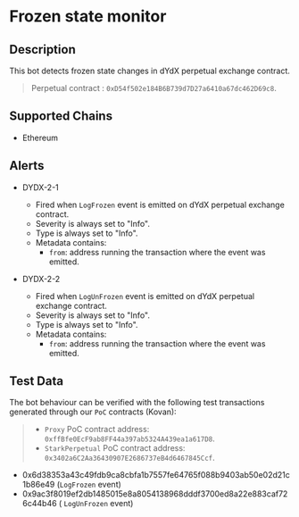 # Frozen state monitor

## Description

This bot detects frozen state changes in dYdX perpetual exchange contract.

> Perpetual contract : `0xD54f502e184B6B739d7D27a6410a67dc462D69c8`.

## Supported Chains

- Ethereum

## Alerts

- DYDX-2-1

  - Fired when `LogFrozen` event is emitted on dYdX perpetual exchange contract.
  - Severity is always set to "Info".
  - Type is always set to "Info".
  - Metadata contains:
    - `from`: address running the transaction where the event was emitted.

- DYDX-2-2
  - Fired when `LogUnFrozen` event is emitted on dYdX perpetual exchange contract.
  - Severity is always set to "Info".
  - Type is always set to "Info".
  - Metadata contains:
    - `from`: address running the transaction where the event was emitted.

## Test Data

The bot behaviour can be verified with the following test transactions generated through our `PoC` contracts (Kovan):

> - `Proxy` PoC contract address: `0xffBfe0EcF9ab8FF44a397ab5324A439ea1a617D8`.
> - `StarkPerpetual` PoC contract address: `0x3402a6C2Aa36430907E2686737eB4d6467845Ccf`.

- 0x6d38353a43c49fdb9ca8cbfa1b7557fe64765f088b9403ab50e02d21c1b86e49 (`LogFrozen` event)
- 0x9ac3f8019ef2db1485015e8a8054138968dddf3700ed8a22e883caf726c44b46 ( `LogUnFrozen` event)
